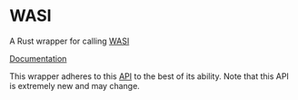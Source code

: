 # WASI

A Rust wrapper for calling [WASI](https://wasi.dev)

[Documentation](https://docs.rs/wasi/)

This wrapper adheres to this [API](https://github.com/CraneStation/wasmtime/blob/master/docs/WASI-api.md) to the best of its ability. Note that this API is extremely new and may change.
